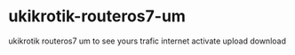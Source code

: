 # ukikrotik-routeros7-um
ukikrotik routeros7 um to see yours trafic internet activate upload download
